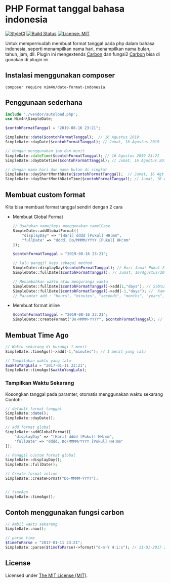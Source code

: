 PHP Format tanggal bahasa indonesia
======
[![StyleCI](https://github.styleci.io/repos/201660628/shield?branch=master)](https://github.styleci.io/repos/201660628)
[![Build Status](https://travis-ci.org/nim4n136/format-tanggal-indonesia.svg?branch=master)](https://travis-ci.org/nim4n136/format-tanggal-indonesia)
 [![License: MIT](https://img.shields.io/badge/License-MIT-blue.svg)](https://opensource.org/licenses/MIT)
 


Untuk mempermudah membuat format tanggal pada php dalam bahasa indonesia, seperti menampilkan nama hari, menampilkan nama bulan, tahun, jam, dll. 
Plugin ini mengextends [Carbon](https://carbon.nesbot.com/ "Carbon") dan fungsi2  [Carbon](https://carbon.nesbot.com/ "Carbon")  bisa di gunakan di plugin ini

## Instalasi menggunakan composer
```
composer require nim4n/date-format-indonesia
```

## Penggunaan sederhana
```php
include './vendor/autoload.php';
use Nim4n\SimpleDate;

$contohFormatTanggal = "2019-08-16 23:21";

SimpleDate::date($contohFormatTanggal);  // 16 Agustus 2019
SimpleDate::dayDate($contohFormatTanggal); // Jumat, 16 Agustus 2019

// dengan menggunakan jam dan menit
SimpleDate::dateTime($contohFormatTanggal); // 16 Agustus 2019 23:21
SimpleDate::dayDateTime($contohFormatTanggal); // Jumat, 16 Agustus 2019 23:21

// dengan nama hari dan nama bulan di singkat
SimpleDate::dayShortMonthDate($contohFormatTanggal);  // Jumat, 16 Agt 2019 
SimpleDate::dayShortMonthDateTime($contohFormatTanggal); // Jumat, 16 Agt 2019 23:21
```

## Membuat custom format 
Kita bisa membuat format tanggal sendiri dengan 2 cara
- Membuat Global Format
    ```php
    // Usahakan name/keys menggunakan camelCase 
    SimpleDate::addGlobalFormat([
        "displayDay" => "[Hari] dddd [Pukul] HH:mm",
        "fullDate" => "dddd, Do/MMMM/YYYY [Pukul] HH:mm"    
    ]);

    $contohFormatTanggal = "2019-08-16 23:21";

    // lalu panggil keys sebagai method
    SimpleDate::displayDay($contohFormatTanggal); // Hari Jumat Pukul 23:21
    SimpleDate::fullDate($contohFormatTanggal); // Jumat, 16/Agustus/2019 Pukul 23:21
    
    // Menambahkan waktu atau mengurangi waktu
    SimpleDate::fullDate($contohFormatTanggal)->add(1,"days"); // Sabtu, 17/Agustus/2019 Pukul 23:21
    SimpleDate::fullDate($contohFormatTanggal)->add(-1,"days"); //  Kamis, 15/Agustus/2019 Pukul 23:21
    // Paramter add : "hours", "minutes", "seconds", "months", "years","weeks"
    ```

- Membuat format inline
    ```php
    $contohFormatTanggal = "2019-08-16 23:21";
    SimpleDate::createFormat("Do-MMMM-YYYY", $contohFormatTanggal); //  16-Agustus-2019
    ```

## Membuat Time Ago
```php
// Waktu sekarang di kurangi 1 menit
SimpleDate::timeAgo()->add(-1,"minutes"); // 1 menit yang lalu

// Tampilakan waktu yang lalu
$waktuYangLalu = "2017-01-11 23:21";
SimpleDate::timeAgo($waktuYangLalu);
```

### Tampilkan Waktu Sekarang
Kosongkan tanggal pada paramter, otomatis menggunakan waktu sekarang
Contoh:
```php
// default format tanggal
SimpleDate::date();
SimpleDate::dayDate(); 

// add format global
SimpleDate::addGlobalFormat([
    "displayDay" => "[Hari] dddd [Pukul] HH:mm",
    "fullDate" => "dddd, Do/MMMM/YYYY [Pukul] HH:mm"    
]);

// Panggil custom format global
SimpleDate::displayDay();
SimpleDate::fullDate();

// Create format inline
SimpleDate::createFormat("Do-MMMM-YYYY");


// timeAgo
SimpleDate::timeAgo();
```

## Contoh menggunakan fungsi carbon
```php
// Ambil waktu sekarang
SimpleDate::now(); 

// parse time
$timeToParse = "2017-01-11 23:21";
SimpleDate::parse($timeToParse)->format("d-m-Y H:i:s"); // 11-01-2017 23:21:00
```

License
------------
Licensed under [The MIT License (MIT)](LICENSE).
